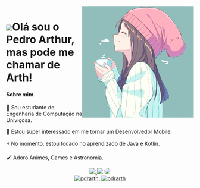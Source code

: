 
<img align="right" src="https://github.com/TryKatChup/TryKatChup/blob/main/cropped.jpg" alt="Unfortunately I didn't find the author of the pic, feel to open a pull request if found" width="300" /> 
<h1 align="left"><img src="https://raw.githubusercontent.com/kaueMarques/kaueMarques/master/Olá.gif" height="10px">Olá sou o Pedro Arthur, mas pode me chamar de Arth! </h1>

#### Sobre mim

🏫 Sou estudante de Engenharia de Computação na Univiçosa.

🔎 Estou super interessado em me tornar um Desenvolvedor Mobile.

⚡ No momento, estou focado no aprendizado de  Java e Kotlin.

🖌️ Adoro Animes, Games e Astronomia.







<div align="center"> 
<a href="https://instagram.com/pdrarth" target="_blank"><img src="https://img.shields.io/badge/-Instagram-%23E4405F?style=for-the-badge&logo=instagram&logoColor=white"</a>
<a href = "mailto:pedroarthurpdrarth@gmail.com"> <img src="https://img.shields.io/badge/-Gmail-%23333?style=for-the-badge&logo=gmail&logoColor=white" target="_blank"></a>
<a href="https://www.linkedin.com/in/pdrarth/" target="_blank"><img src="https://img.shields.io/badge/-LinkedIn-%230077B5?style=for-the-badge&logo=linkedin&logoColor=white" style="border-radius: 30px" target="_blank"></a> 
 </div>

<div align="center">
   <a href="https://github.com/pdrarth">
    <img height="160em" src="https://github-readme-stats.vercel.app/api/top-langs/?username=pdrarth&show_icons=true&locale=en&layout=compact&size_weight=0.5&count_weight=0.5&theme=codeSTACKr" alt="pdrarth" />;
    <img height="160em" src="https://github-readme-stats.vercel.app/api/?username=pdrarth&show_icons=true&theme=codeSTACKr" alt="pdrarth" />








